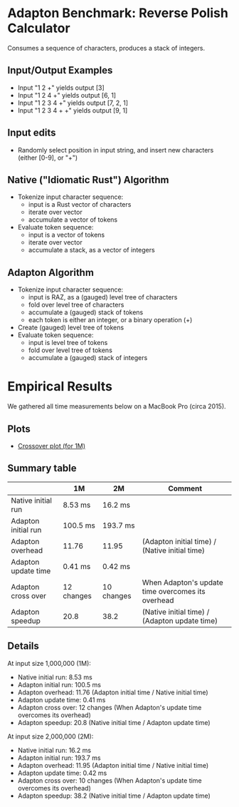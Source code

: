 Adapton Benchmark: Reverse Polish Calculator
============================================

Consumes a sequence of characters, produces a stack of integers.

Input/Output Examples
----------------------
 - Input "1 2 +" yields output [3]
 - Input "1 2 4 +" yields output [6, 1]
 - Input "1 2 3 4 +" yields output [7, 2, 1]
 - Input "1 2 3 4 + +" yields output [9, 1]

Input edits
-----------
 - Randomly select position in input string, and insert new characters (either [0-9], or "+")

Native ("Idiomatic Rust") Algorithm
-------------------------------------
 - Tokenize input character sequence:
    - input is a Rust vector of characters
    - iterate over vector
    - accumulate a vector of tokens
 - Evaluate token sequence:
    - input is a vector of tokens
    - iterate over vector
    - accumulate a stack, as a vector of integers

Adapton Algorithm
-------------------
 - Tokenize input character sequence:
   - input is RAZ, as a (gauged) level tree of characters
   - fold over level tree of characters
   - accumulate a (gauged) stack of tokens
   - each token is either an integer, or a binary operation (+)
 - Create (gauged) level tree of tokens
 - Evaluate token sequence:
   - input is level tree of tokens
   - fold over level tree of tokens
   - accumulate a (gauged) stack of integers

Empirical Results
=================

We gathered all time measurements below on a MacBook Pro (circa 2015).

Plots
------

- [Crossover plot (for 1M)](rev-polish-calc--crossover--1M--whitebg.pdf)

Summary table
---------------

 |                     | 1M         | 2M          | Comment         
 |---------------------|------------|-------------|-----------------------------------------------------|
 | Native initial run  | 8.53 ms    | 16.2 ms     |                                                     |
 | Adapton initial run | 100.5 ms   | 193.7 ms    |                                                     |
 | Adapton overhead    | 11.76      | 11.95       | (Adapton initial time) / (Native initial time)      |
 | Adapton update time | 0.41 ms    | 0.42 ms     |                                                     |
 | Adapton cross over  | 12 changes | 10 changes  | When Adapton's update time overcomes its overhead   |
 | Adapton speedup     | 20.8       | 38.2        | (Native initial time) / (Adapton update time)       |

Details
------------

At input size 1,000,000 (1M):
 - Native initial run: 8.53 ms
 - Adapton initial run: 100.5 ms
 - Adapton overhead: 11.76 (Adapton initial time / Native initial time)
 - Adapton update time: 0.41 ms
 - Adapton cross over: 12 changes  (When Adapton's update time overcomes its overhead)
 - Adapton speedup: 20.8 (Native initial time / Adapton update time)

At input size 2,000,000 (2M):
 - Native initial run: 16.2 ms
 - Adapton initial run: 193.7 ms
 - Adapton overhead: 11.95 (Adapton initial time / Native initial time)
 - Adapton update time: 0.42 ms
 - Adapton cross over: 10 changes (When Adapton's update time overcomes its overhead)
 - Adapton speedup: 38.2 (Native initial time / Adapton update time)

